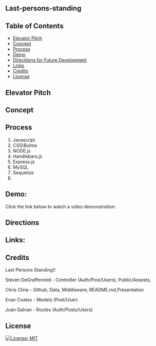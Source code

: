 ## Last-persons-standing

## Table of Contents
- [Elevator Pitch](#elevator-pitch)
- [Concept](#concept)
- [Process](#process)
- [Demo](#demo)
- [Directiions for Future Development](#directions)
- [Links](#links)
- [Credits](#credits)
- [License](#license)

## Elevator Pitch
     

## Concept
    

## Process
1. Javascript
2. CSS\Bulma
3. NODE.js
4. Handlebars.js
5. Express.js
6. MySQL
7. Sequelize
8. 

## Demo:
Click the link below to watch a video demonstration:


## Directions



## Links:


## Credits

Last Persons Standing!!

Steven DeGraffenreid -  Controller (Auth/Post/Users), Public/Assests, 

Chris Cline - Github, Data, Middleware, README.md,Presentation

Evan Coates - Models (Post/User)

Juan Galvan - Routes (Auth/Posts/Users)



## License
[![License: MIT](https://img.shields.io/badge/License-MIT-yellow.svg)](https://opensource.org/licenses/MIT)